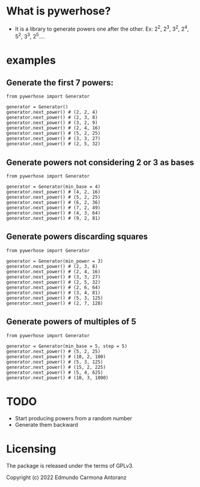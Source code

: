 # What is pywerhose?

- It is a library to generate powers one after the other. Ex: 2<sup>2</sup>, 2<sup>3</sup>, 3<sup>2</sup>, 2<sup>4</sup>, 5<sup>2</sup>, 3<sup>3</sup>, 2<sup>5</sup>....

# examples

## Generate the first 7 powers:
```
from pywerhose import Generator

generator = Generator()
generator.next_power() # (2, 2, 4)
generator.next_power() # (2, 3, 8)
generator.next_power() # (3, 2, 9)
generator.next_power() # (2, 4, 16)
generator.next_power() # (5, 2, 25)
generator.next_power() # (3, 3, 27)
generator.next_power() # (2, 5, 32)
```

## Generate powers not considering 2 or 3 as bases
```
from pywerhose import Generator

generator = Generator(min_base = 4)
generator.next_power() # (4, 2, 16)
generator.next_power() # (5, 2, 25)
generator.next_power() # (6, 2, 36)
generator.next_power() # (7, 2, 49)
generator.next_power() # (4, 3, 64)
generator.next_power() # (9, 2, 81)
```

## Generate powers discarding squares
```
from pywerhose import Generator

generator = Generator(min_power = 3)
generator.next_power() # (2, 3, 8)
generator.next_power() # (2, 4, 16)
generator.next_power() # (3, 3, 27)
generator.next_power() # (2, 5, 32)
generator.next_power() # (2, 6, 64)
generator.next_power() # (3, 4, 81)
generator.next_power() # (5, 3, 125)
generator.next_power() # (2, 7, 128)
```

## Generate powers of multiples of 5
```
from pywerhose import Generator

generator = Generator(min_base = 5, step = 5)
generator.next_power() # (5, 2, 25)
generator.next_power() # (10, 2, 100)
generator.next_power() # (5, 3, 125)
generator.next_power() # (15, 2, 225)
generator.next_power() # (5, 4, 625)
generator.next_power() # (10, 3, 1000)
```

# TODO
- Start producing powers from a random number
- Generate them backward

# Licensing
The package is released under the terms of GPLv3.

Copyright (c) 2022 Edmundo Carmona Antoranz

